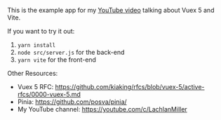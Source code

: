 This is the example app for my [YouTube video](https://youtu.be/l1AkkVEa4ZM) talking about Vuex 5 and Vite. 

If you want to try it out:

1. `yarn install`
2. `node src/server.js` for the back-end
3. `yarn vite` for the front-end

Other Resources:

- Vuex 5 RFC: https://github.com/kiaking/rfcs/blob/vuex-5/active-rfcs/0000-vuex-5.md
- Pinia: https://github.com/posva/pinia/
- My YouTube channel: https://youtube.com/c/LachlanMiller

